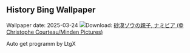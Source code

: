## History Bing Wallpaper
Wallpaper date: 2025-03-24
![](https://www.bing.com/th?id=OHR.ElephantGrass_JA-JP0063384057_UHD.jpg&w=1000)Download: [砂漠ゾウの親子, ナミビア (© Christophe Courteau/Minden Pictures)](https://www.bing.com/th?id=OHR.ElephantGrass_JA-JP0063384057_UHD.jpg)

Auto get programm by LtgX
